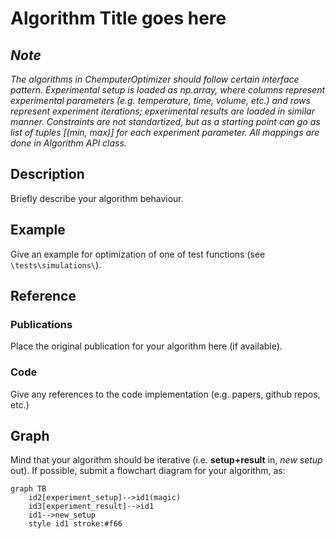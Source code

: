 # Algorithm Title goes here

## *Note*

*The algorithms in ChemputerOptimizer should follow certain interface pattern. Experimental setup is loaded as np.array, where columns represent experimental parameters (e.g. temperature, time, volume, etc.) and rows represent experiment iterations; epxerimental results are loaded in similar manner. Constraints are not standartized, but as a starting point can go as list of tuples [(min, max)] for each experiment parameter. All mappings are done in Algorithm API class.*

## Description

Briefly describe your algorithm behaviour.

## Example

Give an example for optimization of one of test functions (see `\tests\simulations\`).

## Reference

### Publications

Place the original publication for your algorithm here (if available).

### Code

Give any references to the code implementation (e.g. papers, github repos, etc.)

## Graph

Mind that your algorithm should be iterative (i.e. **setup+result** in, *new setup* out).
If possible, submit a flowchart diagram for your algorithm, as:

```mermaid
graph TB
    id2[experiment_setup]-->id1(magic)
    id3[experiment_result]-->id1
    id1-->new_setup
    style id1 stroke:#f66
```
